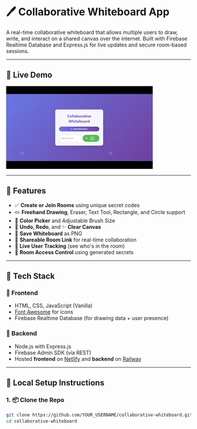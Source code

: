 # 🖊️ Collaborative Whiteboard App

A real-time collaborative whiteboard that allows multiple users to draw, write, and interact on a shared canvas over the internet. Built with Firebase Realtime Database and Express.js for live updates and secure room-based sessions.

---

## 🎥 Live Demo

![Live Demo](./assets/Demo.gif)

---

## 🚀 Features

- ✅ **Create or Join Rooms** using unique secret codes
- ✏️ **Freehand Drawing**, Eraser, Text Tool, Rectangle, and Circle support
- 🎨 **Color Picker** and Adjustable Brush Size
- 🔁 **Undo, Redo**, and ✨ **Clear Canvas**
- 💾 **Save Whiteboard** as PNG
- 🔗 **Shareable Room Link** for real-time collaboration
- 👥 **Live User Tracking** (see who's in the room)
- 🔐 **Room Access Control** using generated secrets

---

## 🧰 Tech Stack

### 🔹 Frontend
- HTML, CSS, JavaScript (Vanilla)
- [Font Awesome](https://fontawesome.com) for icons
- Firebase Realtime Database (for drawing data + user presence)

### 🔹 Backend
- Node.js with Express.js
- Firebase Admin SDK (via REST)
- Hosted **frontend** on [Netlify](https://netlify.app) and **backend** on [Railway](https://railway.app)

---

## 🔧 Local Setup Instructions

### 1. 📦 Clone the Repo

```bash
git clone https://github.com/YOUR_USERNAME/collaborative-whiteboard.git
cd collaborative-whiteboard
